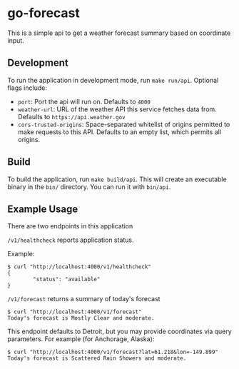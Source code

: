 # go-forecast

This is a simple api to get a weather forecast summary based on coordinate input.

## Development

To run the application in development mode, run `make run/api`. Optional flags include:

 - `port`: Port the api will run on. Defaults to `4000`
 - `weather-url`: URL of the weather API this service fetches data from. Defaults to `https://api.weather.gov`
 - `cors-trusted-origins`: Space-separated whitelist of origins permitted to make requests to this API. Defaults to an empty list, which permits all origins.

## Build

To build the application, run `make build/api`. This will create an executable binary in the `bin/` directory. You can run it with `bin/api`.

## Example Usage

There are two endpoints in this application

`/v1/healthcheck` reports application status.

Example:

```shell
$ curl "http://localhost:4000/v1/healthcheck"
{
        "status": "available"
}
```

`/v1/forecast` returns a summary of today's forecast

```shell
$ curl "http://localhost:4000/v1/forecast"
Today's forecast is Mostly Clear and moderate.
```

This endpoint defaults to Detroit, but you may provide coordinates via query parameters. For example (for Anchorage, Alaska):

```shell
$ curl "http://localhost:4000/v1/forecast?lat=61.218&lon=-149.899"
Today's forecast is Scattered Rain Showers and moderate.
```